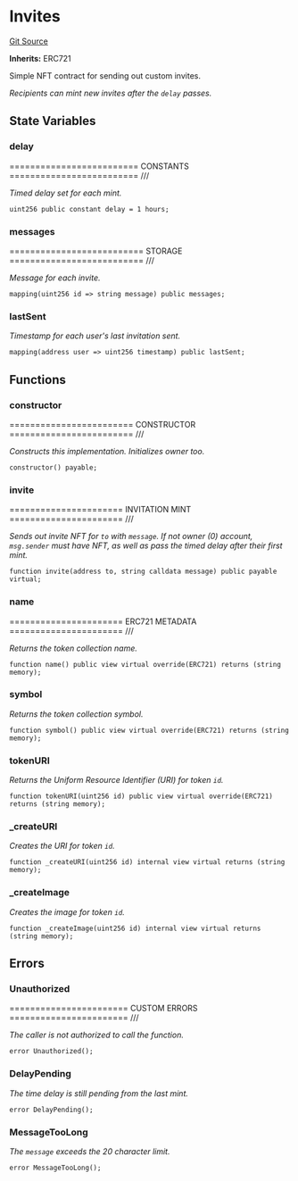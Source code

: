 # Invites
[Git Source](https://github.com/NaniDAO/accounts/blob/9816e093f3a0f1ad1a51334704e0815733ea9e74/src/governance/Invites.sol)

**Inherits:**
ERC721

Simple NFT contract for sending out custom invites.

*Recipients can mint new invites after the `delay` passes.*


## State Variables
### delay
========================= CONSTANTS ========================= ///

*Timed delay set for each mint.*


```solidity
uint256 public constant delay = 1 hours;
```


### messages
========================== STORAGE ========================== ///

*Message for each invite.*


```solidity
mapping(uint256 id => string message) public messages;
```


### lastSent
*Timestamp for each user's last invitation sent.*


```solidity
mapping(address user => uint256 timestamp) public lastSent;
```


## Functions
### constructor

======================== CONSTRUCTOR ======================== ///

*Constructs
this implementation.
Initializes owner too.*


```solidity
constructor() payable;
```

### invite

====================== INVITATION MINT ====================== ///

*Sends out invite NFT for `to` with `message`.
If not owner (0) account, `msg.sender` must have NFT,
as well as pass the timed delay after their first mint.*


```solidity
function invite(address to, string calldata message) public payable virtual;
```

### name

====================== ERC721 METADATA ====================== ///

*Returns the token collection name.*


```solidity
function name() public view virtual override(ERC721) returns (string memory);
```

### symbol

*Returns the token collection symbol.*


```solidity
function symbol() public view virtual override(ERC721) returns (string memory);
```

### tokenURI

*Returns the Uniform Resource Identifier (URI) for token `id`.*


```solidity
function tokenURI(uint256 id) public view virtual override(ERC721) returns (string memory);
```

### _createURI

*Creates the URI for token `id`.*


```solidity
function _createURI(uint256 id) internal view virtual returns (string memory);
```

### _createImage

*Creates the image for token `id`.*


```solidity
function _createImage(uint256 id) internal view virtual returns (string memory);
```

## Errors
### Unauthorized
======================= CUSTOM ERRORS ======================= ///

*The caller is not authorized to call the function.*


```solidity
error Unauthorized();
```

### DelayPending
*The time delay is still pending from the last mint.*


```solidity
error DelayPending();
```

### MessageTooLong
*The `message` exceeds the 20 character limit.*


```solidity
error MessageTooLong();
```

